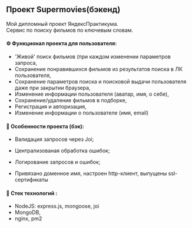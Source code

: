 ## Проект Supermovies(бэкенд)

Мой дипломный проект ЯндексПрактикума.  
Сервис по поиску фильмов по ключевым словам.

#### ⚙️ Функционал проекта для пользователя:
- 'Живой' поиск фильмов (при каждом изменении параметров запроса,
- Сохранение понравившихся фильмов из результатов поиска в ЛК пользователя,
- Сохранение параметров поиска и поисковой выдачи пользователя даже при закрытии браузера,
- Изменение информации пользователя (аватар, имя, о себе),
- Сохранение/удаление фильмов в подборке,
- Регистрация и авторизация,
- Изменение информации о пользователе (имя, email)

  
#### 📌 Особенности проекта (бэк):

- Валидация запросов через Joi;

- Централизованая обработка ошибок;

- Логирование запросов и ошибок;

- Привязано доменное имя, настроен http-клиент, выпущены ssl-сертификаты


#### 🔬 Стек технологий :
- NodeJS: express.js, mongoose, joi
- MongoDB,
- nginx, pm2 
